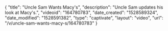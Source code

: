 {
    "title": "Uncle Sam Wants Macy's",
    "description": "Uncle Sam updates his look at Macy's.",
    "videoid": "164780783",
    "date_created": "1528589324",
    "date_modified": "1528591382",
    "type": "captivate",
    "layout": "video",
    "url": "\/v\/uncle-sam-wants-macy-s\/164780783"
}